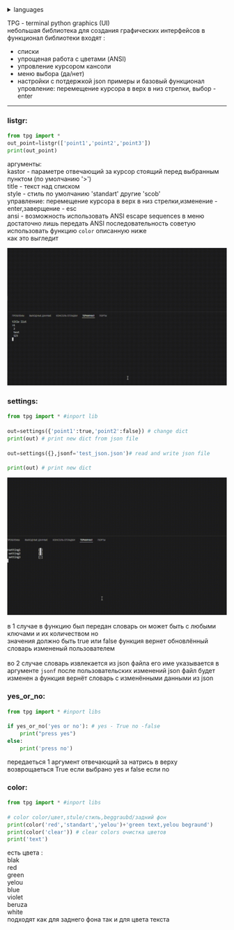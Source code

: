 
</details><details>
  <summary>languages</summary>
  <ol>
    <li>
      <ul>
      <li><a href="https://github.com/xHak2215/tpg/blob/main/doc/eng_README.md">English</a></li>
      </ul>
    </li>
</details>

TPG - terminal python graphics (UI)<br>
небольшая библиотека для создания графических интерфейсов 
в функционал библиотеки входят :
- списки
- упрощеная работа с цветами (ANSI)
- упровление курсором кансоли
- меню выбора (да/нет)
- настройки с потдержкой json
примеры и базовый функционал<br>
упровление: перемещение курсора в верх в низ стрелки, выбор - enter<br>

---

<h3>listgr:</h3>

```python
from tpg import *
out_point=listgr(['point1','point2','point3'])
print(out_point)
```

аргументы:<br>
kastor - параметре отвечающий за курсор стоящий перед выбранным пунктом (по умолчанию '>')<br>
title - текст над списком <br>
style - стиль по умолчанию 'standart' другие 'scob'<br>
управление: перемещение курсора в верх в низ стрелки,изменение - enter,заверщение - esc<br>
ansi - возможность использовать ANSI escape sequences в меню достаточно лишь передать ANSI последовательность советую использовать функцию `color` описанную ниже <br>
как это выгледит

![hippo](doc/list_test.gif)

<h3>settings:</h3>

```python 
from tpg import * #inport lib

out=settings({'point1':true,'point2':false}) # change dict
print(out) # print new dict from json file

out=settings({},jsonf='test_json.json')# read and write json file 

print(out) # print new dict 

```
![hippo](doc/settings_ui_test.gif)

в 1 случае в функцию был передан словарь он может быть с любыми ключами и их количеством но  
значения должно быть true или false функция вернет обновлённый словарь измененый пользователем<br><br>
во 2 случае словарь извлекается из json файла его име указывается в аргументе `jsonf` после пользовательских изменений json файл будет изменен а функция вернёт словарь с изменёнными данными из json

<h3>yes_or_no:</h3>

```python
from tpg import * #inport libs

if yes_or_no('yes or no'): # yes - True no -false 
    print("press yes") 
else:
    print('press no')  
```
передаеться 1 аргумент отвечающий за натрись в верху <br> 
возврощаеться True если выбрано yes и false если no 

<h3>color:</h3>

```python
from tpg import * #inport libs

# color color/цвет,stule/стиль,beggraubd/задний фон
print(color('red','standart','yelou')+'green text,yelou begraund') 
print(color('clear')) # clear colors очистка цветов 
print('text')
```

есть цвета : <br> 
blak <br> 
red <br> 
green <br> 
yelou <br> 
blue <br> 
violet <br> 
beruza <br> 
white <br> 
подходят как для заднего фона так и для цвета текста 


